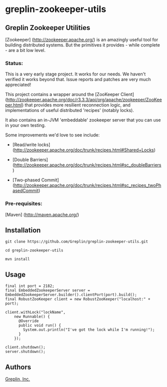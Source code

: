 greplin-zookeeper-utils
======================

Greplin Zookeeper Utilities
---------------------

[Zookeeper] (http://zookeeper.apache.org/) is an amazingly useful tool for building distributed systems. But the primitives it provides - while complete - are a bit low level.

### Status:

This is a very early stage project.  It works for our needs.  We haven't verified it works beyond that.  Issue reports
and patches are very much appreciated!

This project contains a wrapper around the [ZooKeeper Client] (http://zookeeper.apache.org/doc/r3.3.3/api/org/apache/zookeeper/ZooKeeper.html) that provides more resilient reconnection logic, and implementations of useful distributed 'recipes' (notably locks).

It also contains an in-JVM 'embeddable' zookeeper server that you can use in your own testing.


Some improvements we'd love to see include:

* [Read/write locks] (http://zookeeper.apache.org/doc/trunk/recipes.html#Shared+Locks)

* [Double Barriers] (http://zookeeper.apache.org/doc/trunk/recipes.html#sc_doubleBarriers)

* [Two-phased Commit] (http://zookeeper.apache.org/doc/trunk/recipes.html#sc_recipes_twoPhasedCommit)

### Pre-requisites:

[Maven] (http://maven.apache.org/)

## Installation

    git clone https://github.com/Greplin/greplin-zookeeper-utils.git

    cd greplin-zookeeper-utils

    mvn install

## Usage

    final int port = 2182;
    final EmbeddedZookeeperServer server = EmbeddedZookeeperServer.builder().clientPort(port).build();
    final RobustZooKeeper client = new RobustZooKeeper("localhost:" + port);

    client.withLock("lockName",
        new Runnable() {
          @Override
          public void run() {
            System.out.println("I've got the lock while I'm running!");
          }
        });

    client.shutdown();
    server.shutdown();

## Authors
[Greplin, Inc.](http://www.greplin.com)

